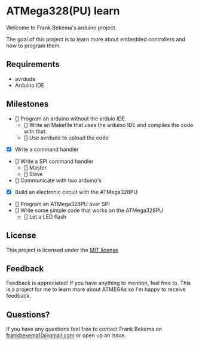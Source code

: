 # ATMega328(PU) learn
Welcome to Frank Bekema's arduino project.

The goal of this project is to learn more about embedded controllers and how to program them.

## Requirements
- avrdude
- Arduino IDE

## Milestones
- [] Program an arduino without the arduio IDE.
  - [] Write an Makefile that uses the arduino IDE and compiles the code with that.
  - [] Use avrdude to upload the code
- [x] Write a command handler
- [] Write a SPI command handler
  - [] Master
  - [] Slave
- [] Communicate with two arduino's
- [x] Build an electronic circuit with the ATMega328PU
- [] Program an ATMega328PU over SPI
- [] Write some simple code that works on the ATMega328PU
  - [] Let a LED flash

## License
This project is licensed under the [MIT license](https://opensource.org/licenses/MIT)

## Feedback
Feedback is appreciated! If you have anything to mention, feel free to. This is a project for me to learn more about ATMEGAs so I'm happy to receive feedback.

## Questions?
If you have any questions feel free to contact Frank Bekema on frankbekema10@gmail.com or open up an issue.
